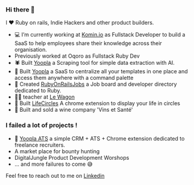 ### Hi there 👋

I ❤️ Ruby on rails, Indie Hackers and other product builders.

- 💻 I’m currently working at [Komin.io](https://www.komin.io/) as Fullstack Developer to build a SaaS to help employees share their knowledge across their organisation.
- Previously worked at Oqoro as Fullstack Ruby Dev
- 🕷️ Built [Yoopla](https://www.datascrape.ai) a Scraping tool for simple data extraction with AI. 
- 🍏 Built [Yoopla](https://www.yoopla.io/) a SaaS to centralize all your templates in one place and access them anywhere with a command palette
- 💎 Created [RubyOnRailsJobs](https://www.ruby-on-rails-jobs.com/en) a Job board and developer directory dedicated to Ruby. 
- 👨‍🏫 teacher at [Le Wagon](https://www.lewagon.com/fr)
- 🔴 Built [LifeCircles](https://chromewebstore.google.com/detail/life-circles/bpejdhmkdegepchibgikjfhnhbnkdfnk?pli=1) A chrome extension to display your life in circles
- 🍷 Built and sold a wine company 'Vins et Santé'

### I failed a lot of projects ! 
- 🚀 [Yoopla ATS](https://www.yoopla-ats.com/en) a simple CRM + ATS + Chrome extension dedicated to freelance recruiters.
- A market place for bounty hunting
- DigitalJungle Product Development Worshops
- ... and more failures to come 😅

Feel free to reach out to me on [Linkedin](https://www.linkedin.com/in/jromaink/)
 

<!--
**jromainkrupa/jromainkrupa** is a ✨ _special_ ✨ repository because its `README.md` (this file) appears on your GitHub profile.

Here are some ideas to get you started:

- 🔭 I’m currently working on ...
- 🌱 I’m currently learning ...
- 👯 I’m looking to collaborate on ...
- 🤔 I’m looking for help with ...
- 💬 Ask me about ...
- 📫 How to reach me: ...
- 😄 Pronouns: ...
- ⚡ Fun fact: ...
-->
